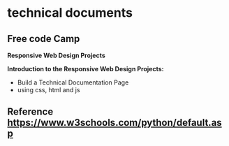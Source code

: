 # technical documents
## Free code Camp
**Responsive Web Design Projects**

 **Introduction to the Responsive Web Design Projects:**
      
* Build a Technical Documentation Page
* using css, html and js

## Reference https://www.w3schools.com/python/default.asp
